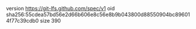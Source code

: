 version https://git-lfs.github.com/spec/v1
oid sha256:55cdea57bd56e2d66b606e8c56e8b9b043800d88550904bc896014f77c39cdb0
size 390
